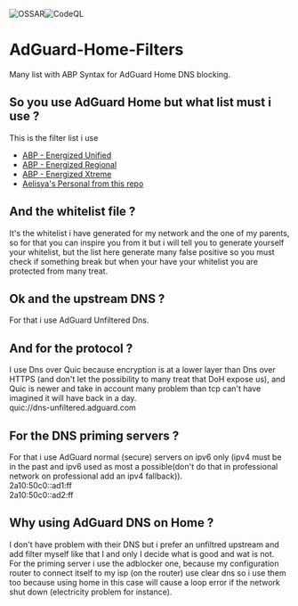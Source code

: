 ![OSSAR](https://github.com/michaelb-ae/AdGuard-Home-Filters/workflows/OSSAR/badge.svg)![CodeQL](https://github.com/michaelb-ae/AdGuard-Home-Filters/workflows/CodeQL/badge.svg)
# AdGuard-Home-Filters
Many list with ABP Syntax for AdGuard Home DNS blocking.

## So you use AdGuard Home but what list must i use ?
This is the filter list i use
- [ABP - Energized Unified](https://block.energized.pro/unified/formats/filter)
- [ABP - Energized Regional](https://block.energized.pro/extensions/regional/formats/filter)
- [ABP - Energized Xtreme](https://block.energized.pro/extensions/xtreme/formats/filter)
- [Aelisya's Personal from this repo](https://github.com/michaelb-ae/AdGuard-Home-Filters/raw/main/AdGuard-Home/Aelisya's-Protect.abp)

## And the whitelist file ?
It's the whitelist i have generated for my network and the one of my parents, so for that you can inspire you from it but i will tell you to generate yourself your whitelist, but the list here generate many false positive so you must check if something break but when your have your whitelist you are protected from many treat.

## Ok and the upstream DNS ?
For that i use AdGuard Unfiltered Dns.

## And for the protocol ?
I use Dns over Quic because encryption is at a lower layer than Dns over HTTPS (and don't let the possibility to many treat that DoH expose us), and Quic is newer and take in account many problem than tcp can't have imagined it will have back in a day.\
quic://dns-unfiltered.adguard.com

## For the DNS priming servers ?
For that i use AdGuard normal (secure) servers on ipv6 only (ipv4 must be in the past and ipv6 used as most a possible(don't do that in professional network on professional add an ipv4 fallback)).\
2a10:50c0::ad1:ff\
2a10:50c0::ad2:ff

## Why using AdGuard DNS on Home ?
I don't have problem with their DNS but i prefer an unfiltred upstream and add filter myself like that I and only I decide what is good and wat is not.\
For the priming server i use the adblocker one, because my configuration router to connect itself to my isp (on the router) use clear dns so i use them too because using home in this case will cause a loop error if the network shut down (electricity problem for instance).
